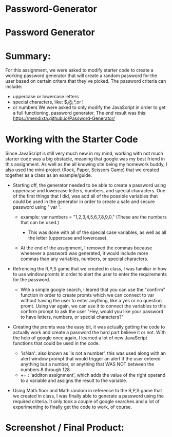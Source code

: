 # Password-Generator

# Password Generator 

# Summary:
For this assignment, we were asked to modify starter code to create a working password generator that will create a random password for the user based on certain critera that they've picked. The password criteria can include:
* uppercase or lowercase letters 
* special characters, like: $,@,*,or !
* or numbers
We were asked to only modify the JavaScript in order to get a full functioning, password generator. The end result was this: https://mendixta.github.io/Password-Generator/

# Working with the Starter Code 
Since JavaScript is still very much new in my mind, working with not much starter code was a big obstacle, meaning that google was my best friend in this assignment. As well as the all knowing site being my homework buddy, I also used the mini-project (Rock, Paper, Scissors Game) that we created together as a class as an example/guide.

* Starting off, the generator needed to be able to create a password using uppercase and lowercase letters, numbers, and special characters. One of the first things that I did, was add all of the possible variables that could be used in the generator in order to create a safe and secure password using ' var '. 
    * example: var numbers = "1,2,3,4,5,6,7,8,9,0," (These are the numbers that can be used.)
      * This was done with all of the special case variables, as well as all the letter (uppercase and lowercase).

    * At the end of the assignment, I removed the commas because whenever a password was generated, it would include more commas than any variables, numbers, or special characters. 

* Refrencing the R,P,S game that we created in class, I was familiar in how to use window.promts in order to alert the user to enter the requirements for the password.
  * With a simple google search, I leared that you can use the "confirm" function in order to create promts which we can connect to var without having the user to enter anything, like a yes or no question promt. Using var again, we can use it to connect the variables to this confirm prompt to ask the user "Hey, would you like your password to have letters, numbers, or special characters?"

* Creating the promts was the easy bit, it was actually getting the code to actually work and create a password the hard part believe it or not. With the help of google once again, I learned a lot of new JavaScript functions that could be used in the code. 
  * 'isNan': also known as 'is not a number', this was used along with an alert window prompt that would trigger an alert if the user entered anything but a number, or anything that WAS NOT between the numbers 8 through 128. 
  * += : 'additon assignment', which adds the value of the right operand to a variable and assigns the result to the variable.

* Using Math.floor and Math.random in reference to the R,P,S game that we created in class, I was finally able to generate a password using the required criteria. It only took a couple of google searches and a lot of experimenting to finally get the code to work, of course.



# Screenshot / Final Product: 

